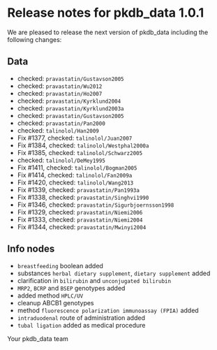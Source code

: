 # Release notes for pkdb_data 1.0.1

We are pleased to release the next version of pkdb_data including the
following changes:

## Data
- checked: `pravastatin/Gustavson2005`
- checked: `pravastatin/Wu2012`
- checked: `pravastatin/Ho2007`
- checked: `pravastatin/Kyrklund2004`
- checked: `pravastatin/Kyrklund2003a`
- checked: `pravastatin/Gustavson2005`
- checked: `pravastatin/Pan2000`
- checked: `talinolol/Han2009`
- Fix #1377, checked: `talinolol/Juan2007`
- Fix #1384, checked: `talinolol/Westphal2000a`
- Fix #1385, checked: `talinolol/Schwarz2005`
- checked: `talinolol/DeMey1995`
- Fix #1411, checked: `talinolol/Bogman2005`
- Fix #1414, checked: `talinolol/Fan2009a`
- Fix #1420, checked: `talinolol/Wang2013`
- Fix #1339, checked: `pravastatin/Pan1993a`
- Fix #1338, checked: `pravastatin/Singhvi1990`
- Fix #1346, checked: `pravastatin/Sigurbjoernsson1998`
- Fix #1329, checked: `pravastatin/Niemi2006`
- Fix #1333, checked: `pravastatin/Niemi2004`
- Fix #1344, checked: `pravastatin/Mwinyi2004`

## Info nodes
- `breastfeeding` boolean added
- substances `herbal dietary supplement`, `dietary supplement` added
- clarification in `bilirubin` and `unconjugated bilirubin`
- `MRP2`, `BCRP` and `BSEP` genotypes added
- added method `HPLC/UV`
- cleanup ABCB1 genotypes
- method `fluorescence polarization immunoassay (FPIA)` added
- `intraduodenal` route of administration added
- `tubal ligation` added as medical procedure

Your pkdb_data team
